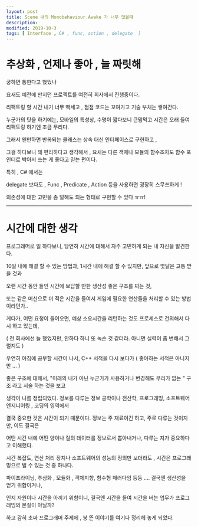 ```yaml
---
layout: post
title: Scene 내의 Monobehaviour.Awake 가 너무 많을때 
description: 
modified: 2019-10-3
tags: [ Interface , C# , func, action , delegate  ] 
---
```


# 추상화 , 언제나 좋아 , 늘 짜릿해 

궁하면 통한다고 했었나

요새도 예전에 만지던 프로젝트를 여전히 회사에서 진행중이다. 

리팩토링 할 시간 내기 너무 빡세고 , 점점 코드는 꼬여가고 기술 부채는 쌓여간다. 

누군가의 탓을 하기에는, 모바일의 특성상, 수명이 짧다보니 큰맘먹고 시간은 오래 들여 리팩토링 하기엔 조금 무리다. 

그래서 왠만하면 반복되는 클래스는 상속 대신 인터페이스로 구현하고 , 

그걸 하다보니 꽤 편리하다고 생각해서 , 요새는 다른 객체나 모듈의 함수조차도 함수 포인터로 박아서 쓰는 게 좋다고 믿는 편이다. 

특히 , C# 에서는 

delegate 보다도 , Func , Predicate , Action 등을 사용하면 굉장히 스무쓰하게 !

의존성에 대한 고민을 좀 덜해도 되는 형태로 구현할 수 있다 ㅠㅠ! 

-------------------------------------------------

# 시간에 대한 생각 

프로그래머로 일 하다보니, 당연히 시간에 대해서 자주 고민하게 되는 내 자신을 발견한다. 

10일 내에 해결 할 수 있는 방법과, 1시간 내에 해결 할 수 있지만, 앞으로 몇달은 고통 받을 것과 

오랜 시간 동안 들인 시간에 보답할 만한 생산성 좋은 구조를 짜는 것, 

또는 같은 머신으로 더 적은 시간을 들여서 게임에 필요한 연산들을 처리할 수 있는 방법이라던가.. 

게다가, 어떤 요청이 들어오면, 예상 소요시간을 리턴하는 것도 프로세스로 건의해서 다시 하고 있는데, 

( 전 회사에선 늘 했었지만, 안하다 하니 또 녹슨 것 같더라. 아니면 실력이 좀 변해서 그럴지도 )

우연히 아침에 공부할 시간이 나서, C++ 서적을 다시 보다가 ( 좋아하는 서적은 아니지만 ... )

좋은 구조에 대해서, "미래의 내가 아닌 누군가가 사용하거나 변경해도 무리가 없는 " 구조 라고 서술 하는 것을 보고

생각이 나름 정립되었다. 정보를 다루는 정보 공학이나 전산학, 프로그래밍, 소프트웨어 엔지니어링 , 코딩의 영역에서 

결국 중요한 것은 시간이 되기 때문이다. 정보는 주 재료이긴 하고, 주로 다루는 것이지만, 이도 결국은 

어떤 시간 내에 어떤 양이나 질의 데이터를 정보로서 뽑아내거나, 다루는 지가 중요하다고 이해했다. 

시간 복잡도, 연산 처리 장치나 소프트웨어의 성능의 정의만 보더라도 , 시간은 프로그래밍으로 벌 수 있는 것 중 하나다.

파이프라이닝, 추상화 , 모듈화 , 객체지향, 함수형 패러다임 등등 ....  결국엔 생산성을 얻기 위함이거나, 

인지 자원이나 시간을 아끼기 위함이니, 결국엔  시간을 들여 시간을 버는 업무가 프로그래밍의 본질이 아닐까? 

하고 감히 초짜 프로그래머 주제에 , 붕 뜬 이야기를 여기다 정리헤 놓게 되었다. 

